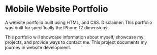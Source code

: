 # Mobile Website Portfolio
 A website portfolio built using HTML, and CSS. Disclaimer: This portfolio was built for specifically the IPhone 12 dimensions.

 This portfolio will showcase information about myself, showcase my projects, and provide ways to contact me. This project documents my journey in website development.
